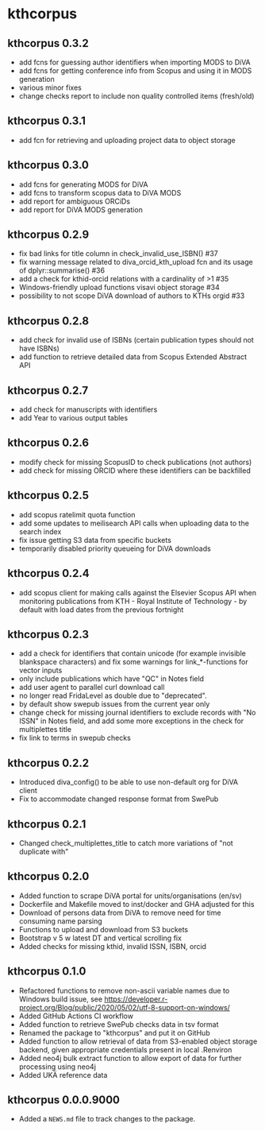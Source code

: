 # kthcorpus

## kthcorpus 0.3.2

* add fcns for guessing author identifiers when importing MODS to DiVA
* add fcns for getting conference info from Scopus and using it in MODS generation
* various minor fixes
* change checks report to include non quality controlled items (fresh/old)

## kthcorpus 0.3.1

* add fcn for retrieving and uploading project data to object storage

## kthcorpus 0.3.0

* add fcns for generating MODS for DiVA
* add fcns to transform scopus data to DiVA MODS
* add report for ambiguous ORCiDs
* add report for DiVA MODS generation

## kthcorpus 0.2.9

* fix bad links for title column in check_invalid_use_ISBN() #37
* fix warning message related to diva_orcid_kth_upload fcn and its usage of dplyr::summarise() #36
* add a check for kthid-orcid relations with a cardinality of >1 #35 
* Windows-friendly upload functions visavi object storage #34
* possibility to not scope DiVA download of authors to KTHs orgid #33

## kthcorpus 0.2.8

* add check for invalid use of ISBNs (certain publication types should not have ISBNs)
* add function to retrieve detailed data from Scopus Extended Abstract API

## kthcorpus 0.2.7

* add check for manuscripts with identifiers
* add Year to various output tables

## kthcorpus 0.2.6

* modify check for missing ScopusID to check publications (not authors)
* add check for missing ORCID where these identifiers can be backfilled

## kthcorpus 0.2.5

* add scopus ratelimit quota function
* add some updates to meilisearch API calls when uploading data to the search index
* fix issue getting S3 data from specific buckets
* temporarily disabled priority queueing for DiVA downloads

## kthcorpus 0.2.4

* add scopus client for making calls against the Elsevier Scopus API when monitoring publications from KTH - Royal Institute of Technology - by default with load dates from the previous fortnight

## kthcorpus 0.2.3

* add a check for identifiers that contain unicode (for example invisible blankspace characters) and fix some warnings for link_*-functions for vector inputs
* only include publications which have "QC" in Notes field
* add user agent to parallel curl download call
* no longer read FridaLevel as double due to "deprecated".
* by default show swepub issues from the current year only
* change check for missing journal identifiers to exclude records with "No ISSN" in Notes field, and add some more exceptions in the check for multiplettes title
* fix link to terms in swepub checks

## kthcorpus 0.2.2

* Introduced diva_config() to be able to use non-default org for DiVA client
* Fix to accommodate changed response format from SwePub

## kthcorpus 0.2.1

* Changed check_multiplettes_title to catch more variations of "not duplicate with"

## kthcorpus 0.2.0

* Added function to scrape DiVA portal for units/organisations (en/sv)
* Dockerfile and Makefile moved to inst/docker and GHA adjusted for this
* Download of persons data from DiVA to remove need for time consuming name parsing
* Functions to upload and download from S3 buckets
* Bootstrap v 5 w latest DT and vertical scrolling fix
* Added checks for missing kthid, invalid ISSN, ISBN, orcid

## kthcorpus 0.1.0

* Refactored functions to remove non-ascii variable names due to Windows build issue, see https://developer.r-project.org/Blog/public/2020/05/02/utf-8-support-on-windows/
* Added GitHub Actions CI workflow
* Added function to retrieve SwePub checks data in tsv format
* Renamed the package to "kthcorpus" and put it on GitHub
* Added function to allow retrieval of data from S3-enabled object storage backend, given appropriate credentials present in local .Renviron
* Added neo4j bulk extract function to allow export of data for further processing using neo4j
* Added UKÄ reference data

## kthcorpus 0.0.0.9000

* Added a `NEWS.md` file to track changes to the package.
